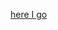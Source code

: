 [here I go](https://www.figma.com/proto/6G0LimjBgtoYCcOLx1TzYn/prezentace-mby?page-id=0%3A1&node-id=3%3A2&viewport=241%2C48%2C0.26&scaling=contain&starting-point-node-id=3%3A2)
